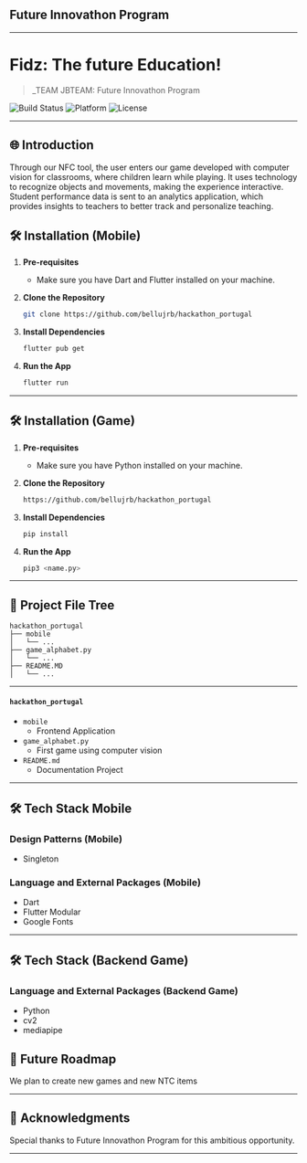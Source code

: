 ## Future Innovathon Program

---

# Fidz: The future Education!  

> _TEAM JBTEAM: Future Innovathon Program

![Build Status](https://img.shields.io/badge/Build-Passing-brightgreen)
![Platform](https://img.shields.io/badge/Platform-Mobile-blue)
![License](https://img.shields.io/badge/License-MIT-green)

---

## 🌐 Introduction

Through our NFC tool, the user enters our game developed with computer vision for classrooms, where children learn while playing. It uses technology to recognize objects and movements, making the experience interactive. Student performance data is sent to an analytics application, which provides insights to teachers to better track and personalize teaching.


## 🛠 Installation (Mobile)

1. **Pre-requisites**
    - Make sure you have Dart and Flutter installed on your machine.

2. **Clone the Repository**

    ```bash
    git clone https://github.com/bellujrb/hackathon_portugal
    ```

3. **Install Dependencies**

    ```bash
    flutter pub get
    ```

4. **Run the App**

    ```bash
    flutter run
    ```

---

## 🛠 Installation (Game)

1. **Pre-requisites**
    - Make sure you have Python installed on your machine.

2. **Clone the Repository**

    ```bash
    https://github.com/bellujrb/hackathon_portugal
    ```

3. **Install Dependencies**

    ```bash
    pip install
    ```

4. **Run the App**

    ```bash
    pip3 <name.py>
    ```

---

## 📂 Project File Tree
    
```
hackathon_portugal
├── mobile
│   └── ...
├── game_alphabet.py
│   └── ...
├── README.MD
│   └── ...
```
---

#### `hackathon_portugal`

- `mobile`
    - Frontend Application
- `game_alphabet.py`
    - First game using computer vision
- `README.md`
    - Documentation Project

---

## 🛠 Tech Stack Mobile

### Design Patterns (Mobile)
- Singleton

### Language and External Packages (Mobile)
- Dart
- Flutter Modular
- Google Fonts

---

## 🛠 Tech Stack (Backend Game)

### Language and External Packages (Backend Game)
- Python
- cv2
- mediapipe

## 🌈 Future Roadmap

We plan to create new games and new NTC items

---

## 🙏 Acknowledgments

Special thanks to Future Innovathon Program for this ambitious opportunity.

---
